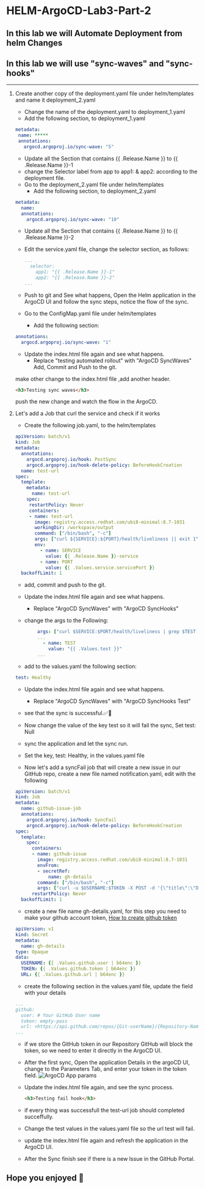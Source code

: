 # HELM-ArgoCD-Lab3-Part-2

## In this lab we will Automate Deployment from helm Changes

## In this lab we will use "sync-waves" and "sync-hooks"

---

1. Create another copy of the deployment.yaml file under helm/templates and name it deployment_2.yaml
   - Change the name of the deployment.yaml to deployment_1.yaml
   - Add the following section, to deployment_1.yaml

   ```YAML
   metadata:
    name: *****
    annotations:
      argocd.argoproj.io/sync-wave: "5"
   ```

   - Update all the Section that contains {{ .Release.Name }} to {{ .Release.Name }}-1
   - change the Selector label from app to app1: & app2: according to the deployment file.
   - Go to the deployment_2.yaml file under helm/templates
     - Add the following section, to deployment_2.yaml

    ```YAML
    metadata:
      name:
      annotations:
        argocd.argoproj.io/sync-wave: "10"
    ```

   - Update all the Section that contains {{ .Release.Name }} to {{ .Release.Name }}-2
   - Edit the service.yaml file, change the selector section, as follows:

     ```YAML
     ...
       selector:
         app1: "{{ .Release.Name }}-1"
         app2: "{{ .Release.Name }}-2"
     ...
     ```

   - Push to git and See what happens, Open the Helm application in the ArgoCD UI and follow the sync steps, notice the flow of the sync.

   - Go to the ConfigMap.yaml file under helm/templates
     - Add the following section:

    ```YAML
    annotations:
      argocd.argoproj.io/sync-wave: "1"
    ```

   - Update the index.html file again and see what happens.
     - Replace "testing automated rollout" with "ArgoCD SyncWaves"
   Add, Commit and Push to the git.

   make other change to the index.html file ,add another header.

     ```html
     <h3>Testing sync waves</h3>
     ```

   push the new change and watch the flow in the ArgoCD.

2. Let's add a Job that curl the service and check if it works

   - Create the following job.yaml, to the helm/templates

   ```YAML
   apiVersion: batch/v1
   kind: Job
   metadata:
     annotations:
       argocd.argoproj.io/hook: PostSync
       argocd.argoproj.io/hook-delete-policy: BeforeHookCreation
     name: test-url
   spec:
     template:
       metadata:
         name: test-url
       spec:
        restartPolicy: Never
        containers:
        - name: test-url
          image: registry.access.redhat.com/ubi8-minimal:8.7-1031
          workingDir: /workspace/output
          command: ["/bin/bash", "-c"]
          args: ["curl ${SERVICE}:${PORT}/health/liveliness || exit 1"]
          env:
            - name: SERVICE
              value: {{ .Release.Name }}-service
            - name: PORT
              value: {{ .Values.service.servicePort }}
     backoffLimit: 1
   ```

   - add, commit and push to the git.

   - Update the index.html file again and see what happens.
     - Replace "ArgoCD SyncWaves" with "ArgoCD SyncHooks"
   - change the args to the Following:

   ```YAML
           args: ["curl $SERVICE:$PORT/health/liveliness | grep $TEST || exit 1"]
           ...
             - name: TEST
               value: "{{ .Values.test }}"
           ...
   ```

   - add to the values.yaml the following section:

   ```YAML
   test: Healthy
   ```

   - Update the index.html file again and see what happens.
     - Replace "ArgoCD SyncWaves" with "ArgoCD SyncHooks Test"

   - see that the sync is successful.✅💚

   - Now change the value of the key test so it will fail the sync, Set test: Null

   - sync the application and let the sync run.

   - Set the key, test: Healthy, in the values.yaml file

   - Now let's add a syncFail job that will create a new issue in our GitHub repo, create a new file named notification.yaml, edit with the following

   ```YAML
   apiVersion: batch/v1
   kind: Job
   metadata:
     name: github-issue-job
     annotations:
       argocd.argoproj.io/hook: SyncFail
       argocd.argoproj.io/hook-delete-policy: BeforeHookCreation
   spec:
     template:
       spec:
         containers:
         - name: github-issue
           image: registry.access.redhat.com/ubi8-minimal:8.7-1031
           envFrom:
           - secretRef:
               name: gh-details
           command: ["/bin/bash", "-c"]
           args: ["curl -u $USERNAME:$TOKEN -X POST -d '{\"title\":\"Deployment sync Done\",\"body\":\"The web site not Healthy.\"}' $URL" ]
         restartPolicy: Never
     backoffLimit: 1
   ```

   - create a new file name gh-details.yaml, for this step you need to make your github account token, [How to create github token](https://docs.github.com/en/enterprise-server@3.4/authentication/keeping-your-account-and-data-secure/creating-a-personal-access-token)

   ```YAML
   apiVersion: v1
   kind: Secret
   metadata:
     name: gh-details
   type: Opaque
   data:
     USERNAME: {{ .Values.github.user | b64enc }}
     TOKEN: {{ .Values.github.token | b64enc }}
     URL: {{ .Values.github.url | b64enc }} 
   ```

   - create the following section in the values.yaml file, update the field with your details

   ```YAML
   ...
   github:
     user: # Your GitHub User name
     token: empty-pass
     url: <https://api.github.com/repos/{Git-userName}/{Repository-Name}/issues>
   ...
   ```
   - if we store the GitHub token in our Repository GitHub will block the token, so we need to enter it directly in the ArgoCD UI.
   - After the first sync, Open the application Details in the argoCD UI, change to the Parameters Tab, and enter your token in the token field.
   ![ArgoCD App params](https://raw.githubusercontent.com/rhilconsultants/Application-Deployment-Workshop/main/Class%20artifacts/lab3-part2-ui.png)

   - Update the index.html file again, and see the sync process.

       ```html
       <h3>Testing fail hook</h3>
       ```

   - if every thing was successfull the test-url job should completed succeffully.
   - Change the test values in the values.yaml file so the url test will fail.
   - update the index.html file again and refresh the application in the ArgoCD UI.
   - After the Sync finish see if there is a new Issue in the GitHub Portal.

## Hope you enjoyed 🤪
